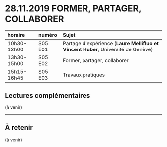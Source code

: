 # 28.11.2019 FORMER, PARTAGER, COLLABORER

| horaire | numéro | Sujet |
| :------ | :----- | :---- |
| 10h30-12h00 | S05 E01 | Partage d'expérience (**Laure Mellifluo et Vincent Huber**, Université de Genève) |
| 13h30-15h00 | S05 E02 | Former, partager, collaborer |
| 15h15-16h45 | S05 E03 | Travaux pratiques |

## Lectures complémentaires

(à venir)

---

## À retenir

(à venir)
